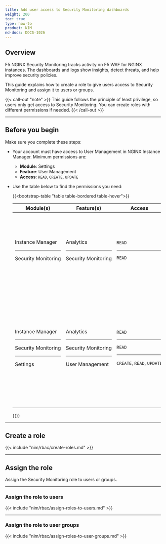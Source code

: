 ```yaml
---
title: Add user access to Security Monitoring dashboards
weight: 200
toc: true
type: how-to
product: NIM
nd-docs: DOCS-1026
---
```


## Overview

F5 NGINX Security Monitoring tracks activity on F5 WAF for NGINX instances. The dashboards and logs show insights, detect threats, and help improve security policies.

This guide explains how to create a role to give users access to Security Monitoring and assign it to users or groups.

{{< call-out "note" >}}
This guide follows the principle of least privilege, so users only get access to Security Monitoring. You can create roles with different permissions if needed.
{{< /call-out >}}

---

## Before you begin

Make sure you complete these steps:

- Your account must have access to User Management in NGINX Instance Manager. Minimum permissions are:

  - **Module**: Settings
  - **Feature**: User Management
  - **Access**: `READ`, `CREATE`, `UPDATE`

- Use the table below to find the permissions you need:

  {{<bootstrap-table "table table-bordered table-hover">}}

  | Module(s)                         | Feature(s)            | Access                     | Description                                                                                              |
  |-----------------------------------|-----------------------|----------------------------|----------------------------------------------------------------------------------------------------------|
  | Instance&nbsp;Manager <hr> Security&nbsp;Monitoring | Analytics <hr> Security&nbsp;Monitoring | `READ` <hr> `READ`            | Gives read-only access to Security Monitoring dashboards. Users cannot access NGINX Instance Manager or Settings. |
  | Instance&nbsp;Manager <hr> Security&nbsp;Monitoring <hr> Settings | Analytics <hr> Security&nbsp;Monitoring <hr> User Management | `READ` <hr> `READ` <hr> `CREATE`,&nbsp;`READ`,&nbsp;`UPDATE` | Lets users view dashboards and manage accounts and roles.<br><br>{{< icon "lightbulb" >}} Best for "super-users" who manage dashboard access. Does not allow deleting accounts. |

  {{</bootstrap-table>}}

---

## Create a role

{{< include "nim/rbac/create-roles.md" >}}

---

## Assign the role

Assign the Security Monitoring role to users or groups.

---

### Assign the role to users

{{< include "nim/rbac/assign-roles-to-users.md" >}}

---

### Assign the role to user groups

{{< include "nim/rbac/assign-roles-to-user-groups.md" >}}
